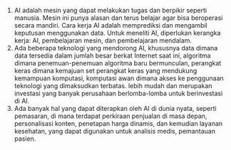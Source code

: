 1. AI adalah mesin yang dapat melakukan tugas dan berpikir seperti manusia. Mesin ini punya alasan dan terus belajar agar bisa beroperasi secara mandiri. Cara kerja AI adalah memprediksi dan mengambil keputusan menggunakan data. Untuk meneliti AI, diperlukan kerangka kerja: AI, pembelajaran mesin, dan pembelajaran mendalam.
2. Ada beberapa teknologi yang mendorong AI, khususnya data dimana data tersedia dalam jumlah besar berkat Internet saat ini, algoritma dimana penemuan-penemuan algoritma baru bermunculan, perangkat keras dimana kemajuan set perangkat keras yang mendukung kemampuan komputasi, komputasi awan dimana akses ke penggunaan teknologi yang dimaksudkan terbatas. lebih mudah dan merupakan investasi yang banyak perusahaan berlomba-lomba untuk berinvestasi di AI.
3. Ada banyak hal yang dapat diterapkan oleh AI di dunia nyata, seperti pemasaran, di mana terdapat perkiraan penjualan di masa depan, personalisasi konten, penetapan harga dinamis, dan kemudian layanan kesehatan, yang dapat digunakan untuk analisis medis, pemantauan pasien.
